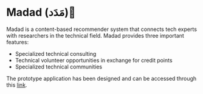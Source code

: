# Madad (مَدَد)💜

Madad is a content-based recommender system that connects tech experts with researchers in the technical field. Madad provides three important features:
- Specialized technical consulting
- Technical volunteer opportunities in exchange for credit points
- Specialized technical communities

The prototype application has been designed and can be accessed through this [link](https://www.figma.com/proto/GAud46wtuOVKL8uPN3OZNA/%D9%85%D9%8E%D8%AF%D9%8E%D8%AF?node-id=180%3A3602&scaling=scale-down&page-id=0%3A1&starting-point-node-id=180%3A3554).
